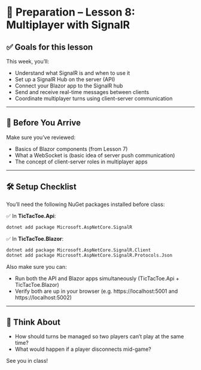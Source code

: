 # 🧰 Preparation – Lesson 8: Multiplayer with SignalR

## ✅ Goals for this lesson

This week, you’ll:

- Understand what SignalR is and when to use it
- Set up a SignalR Hub on the server (API)
- Connect your Blazor app to the SignalR hub
- Send and receive real-time messages between clients
- Coordinate multiplayer turns using client-server communication

---

## 🧠 Before You Arrive

Make sure you’ve reviewed:

- Basics of Blazor components (from Lesson 7)
- What a WebSocket is (basic idea of server push communication)
- The concept of client-server roles in multiplayer apps

---

## 🛠 Setup Checklist

You’ll need the following NuGet packages installed before class:

✅ In **TicTacToe.Api**:
```bash
dotnet add package Microsoft.AspNetCore.SignalR
```

✅ In **TicTacToe.Blazor**:
```bash
dotnet add package Microsoft.AspNetCore.SignalR.Client
dotnet add package Microsoft.AspNetCore.SignalR.Protocols.Json
```

Also make sure you can:

- Run both the API and Blazor apps simultaneously (TicTacToe.Api + TicTacToe.Blazor)
- Verify both are up in your browser (e.g. https://localhost:5001 and https://localhost:5002)

---

## 💬 Think About

- How should turns be managed so two players can’t play at the same time?
- What would happen if a player disconnects mid-game?

See you in class!
